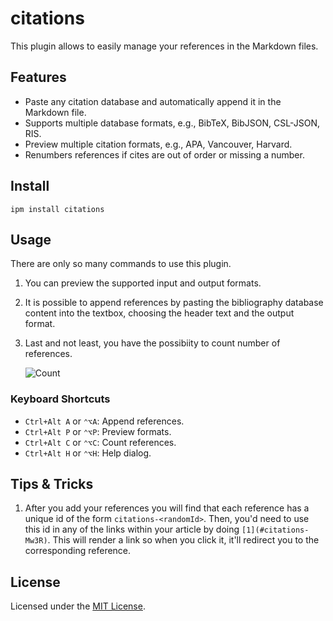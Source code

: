 # citations

This plugin allows to easily manage your references in the Markdown files.

## Features

- Paste any citation database and automatically append it in the Markdown file.
- Supports multiple database formats, e.g., BibTeX, BibJSON, CSL-JSON, RIS.
- Preview multiple citation formats, e.g., APA, Vancouver, Harvard.
- Renumbers references if cites are out of order or missing a number.

## Install

```shell
ipm install citations
```

## Usage

There are only so many commands to use this plugin.

1. You can preview the supported input and output formats.

    <!-- ![Preview](img/preview.gif) -->

1. It is possible to append references by pasting the bibliography database content into the textbox,
choosing the header text and the output format.

    <!-- ![Add](img/add.gif) -->

1. Last and not least, you have the possibiity to count number of references.

    ![Count](img/count.gif)

### Keyboard Shortcuts

- `Ctrl+Alt A` or `⌃⌥A`: Append references.
- `Ctrl+Alt P` or `⌃⌥P`: Preview formats.
- `Ctrl+Alt C` or `⌃⌥C`: Count references.
- `Ctrl+Alt H` or `⌃⌥H`: Help dialog.

## Tips & Tricks

1. After you add your references you will find that each reference has a unique id of the form `citations-<randomId>`. Then, you'd need to use this id in any of the links within your article by doing `[1](#citations-Mw3R)`. This will render a link so when you click it, it'll redirect you to the corresponding reference.

## License

Licensed under the [MIT License](LICENSE).
